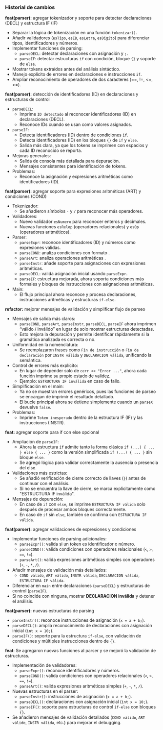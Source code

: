 ### Historial de cambios

**feat(parser):** agregar tokenizador y soporte para detectar declaraciones (DECL) y estructura IF (IF)
- Separar la lógica de tokenización en una función `tokenizar()`.
- Añadir validadores (`esTipo`, `esID`, `esLetra`, `esDigito`) para diferenciar tipos, identificadores y números.
- Implementar funciones de parsing:
  - `parseDECL`: detectar declaraciones con asignación y `;`.
  - `parseIF`: detectar estructuras `if` con condición, bloque `{}` y soporte de `else`.
- Mostrar tokens extraídos antes del análisis sintáctico.
- Manejo explícito de errores en declaraciones e instrucciones `if`.
- Ampliar reconocimiento de operadores de dos caracteres (==, !=, <=, >=).

**feat(parser):** detección de identificadores (ID) en declaraciones y estructuras de control
- `parseDECL`:
  - Imprime `ID detectado` al reconocer identificadores (ID) en declaraciones (DECL).
  - Reconoce IDs cuando se usan como valores asignados.
- `parseIF`:
  - Detecta identificadores (ID) dentro de condiciones `if`.
  - Detecta identificadores (ID) en los bloques `{}` de `if` y `else`.
  - Salida más clara, ya que los tokens se imprimen con espacios y cada ID reconocido se reporta.
- Mejoras generales:
  - Salida de consola más detallada para depuración.
  - Mensajes consistentes para identificación de tokens.
- Problemas:
  - Reconoce la asignación y expresiones aritméticas como identificadores (ID).

**feat(parser):** agregar soporte para expresiones aritméticas (ART) y condiciones (COND)
- Tokenizador:
  - Se añadieron símbolos `-` y `/` para reconocer más operadores.
- Validadores:
  - Nuevo validador `esNumero` para reconocer enteros y decimales.
  - Nuevas funciones `esRelop` (operadores relacionales) y `esOp` (operadores aritméticos).
- Parser:
  - `parseExpr`: reconoce identificadores (ID) y números como expresiones válidas.
  - `parseCOND`: analiza condiciones con formato <expr> <relop> <expr>.
  - `parseArt`: analiza operaciones aritméticas <expr> <op> <expr>.
  - `parseInstr`: añade soporte para asignaciones con expresiones aritméticas.
  - `parseDECL`: valida asignación inicial usando `parseExpr`.
  - `parseIF`: estructura mejorada, ahora soporta condiciones más formales y bloques de instrucciones con asignaciones aritméticas.
- Main:
  - El flujo principal ahora reconoce y procesa declaraciones, instrucciones aritméticas y estructuras `if-else`.

**refactor:** mejorar mensajes de validación y simplificar flujo de parseo
- Mensajes de salida más claros:
  - `parseCOND`, `parseArt`, `parseInstr`, `parseDECL`, `parseIF` ahora imprimen “válido / inválido” en lugar de solo mostrar estructuras detectadas.
  - Esto mejora la depuración y permite identificar rápidamente si la gramática analizada es correcta o no.
- Uniformidad en la nomenclatura:
  - Se reemplazaron frases como `Fin de instrucción` o `Fin de declaración` por `INSTR válida` y `DECLARACION válida`, unificando la semántica.
- Control de errores más explícito:
  - En lugar de depender solo de `cerr << "Error ..."`, ahora cada función imprime su propio estado de validez.
  - Ejemplo: `ESTRUCTURA IF inválida` en caso de fallo.
- Simplificación en el main:
  - Ya no se muestran errores genéricos, pues las funciones de parseo se encargan de imprimir el resultado detallado.
  - El bucle principal ahora se detiene simplemente cuando un `parseX` devuelve `false`.
- Problemas:
  - Imprime `Token inesperado` dentro de la estructura IF (IF) y las instrucciones (INSTR).

**feat:** agregar soporte para if con else opcional
- Ampliación de `parseIF`:
  - Ahora la estructura `if` admite tanto la forma clásica `if (...) { ... } else { ... }` como la versión simplificada `if (...) { ... }` sin bloque `else`.
  - Se agregó lógica para validar correctamente la ausencia o presencia del else.
- Validaciones más estrictas:
  - Se añadió verificación de cierre correcto de llaves (`}`) antes de continuar con el análisis.
  - Si no se encuentra la llave de cierre, se marca explícitamente como "ESTRUCTURA IF inválida".
- Mensajes de depuración:
  - En caso de `if` con `else`, se imprime `ESTRUCTURA IF válida` solo después de procesar ambos bloques correctamente.
  - En caso de `if` sin `else`, también se confirma con `ESTRUCTURA IF válida`.

**feat(parser):** agregar validaciones de expresiones y condiciones
- Implementar funciones de parsing adicionales:
  - `parseExpr()`: valida si un token es identificador o número.
  - `parseCOND()`: valida condiciones con operadores relacionales (`<`, `>`, `==`, `!=`).
  - `parseArt()`: valida expresiones aritméticas simples con operadores (`+`, `-`, `*`, `/`).
- Añadir mensajes de validación más detallados:
  - `COND válido`, `ART válido`, `INSTR válida`, `DECLARACION válida`, `ESTRUCTURA IF válida`.
- Diferenciar en `main` entre declaraciones (`parseDECL`) y estructuras de control (`parseIF`).
- Si no coincide con ninguna, mostrar **DECLARACION inválida** y detener el análisis.

**feat(parser):** nuevas estructuras de parsing
- `parseInstr()`: reconoce instrucciones de asignación (`x = a + b;`).
- `parseDECL()`: amplía reconocimiento de declaraciones con asignación inicial (`int x = 10;`).
- `parseIF()`: soporte para la estructura `if-else`, con validación de condiciones y múltiples instrucciones dentro de `{}`.

**feat**: Se agregaron nuevas funciones al parser y se mejoró la validación de estructuras.
- Implementación de validadores:
  - `parseExpr()`: reconoce identificadores y números.
  - `parseCOND()`: valida condiciones con operadores relacionales (`<`, `>`, `==`, `!=`).
  - `parseArt()`: valida expresiones aritméticas simples (`+`, `-`, `*`, `/`).
- Nuevas estructuras en el parser:
  - `parseInstr()`: instrucciones de asignación (`x = a + b;`).
  - `parseDECL()`: declaraciones con asignación inicial (`int x = 10;`).
  - `parseIF()`: soporte para estructuras de control `if-else` con bloques `{}`.
- Se añadieron mensajes de validación detallados (`COND válido`, `ART válido`, `INSTR válida`, etc.) para mejorar el debugging.
